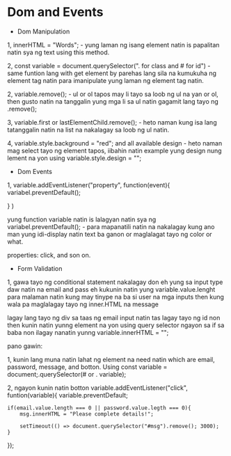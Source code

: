 # Dom and Events

- Dom Manipulation

1, innerHTML = "Words"; - yung laman ng isang element natin is papalitan natin sya ng text using this method.

2, const variable = document.querySelector(". for class and # for id") - same funtion lang with get element by parehas lang sila na kumukuha ng element tag natin para imanipulate yung laman ng element tag natin.
 
2, variable.remove(); - ul or ol tapos may li tayo sa loob ng ul na yan or ol, then gusto natin na tanggalin yung mga li sa ul natin gagamit lang tayo ng .remove();

3, variable.first or lastElementChild.remove(); - heto naman kung isa lang tatanggalin natin na list na nakalagay sa loob ng ul natin.

4, variable.style.background = "red"; and all available design - heto naman mag select tayo ng element tapos, iibahin natin example yung design nung lement na yon using variable.style.design = "";


- Dom Events

1, variable.addEventListener("property", function(event){
    variabel.preventDefault();


} )

yung function variable natin is lalagyan natin sya ng variabel.preventDefault(); - para mapanatili natin na nakalagay kung ano man yung idi-display natin text ba ganon or maglalagat tayo ng color or what.

properties: click, and son on.


- Form Validation

1, gawa tayo ng conditional statement nakalagay don eh yung sa input type daw natin na email and pass eh kukunin natin yung variable.value.lenght para malaman natin kung may tinype na ba si user na mga inputs then kung wala pa maglalagay tayo ng inner.HTML na message

lagay lang tayo ng div sa taas ng email input natin tas lagay tayo ng id non then kunin natin yunng element na yon using query selector  ngayon sa if sa baba non ilagay nanatin yunng variable.innerHTML = "";

pano gawin:

1, kunin lang muna natin lahat ng element na need natin which are email, password, message, and botton. Using const variable = document;.querySelector(# or . variable);


2, ngayon kunin natin botton variable.addEventListener("click", funtion(variable){
    variable.preventDefault;

    if(email.value.length === 0 || password.value.legth === 0){
        msg.innerHTML = "Please complete details!";

        setTimeout(() => document.querySelector("#msg").remove(); 3000);
    }
});







